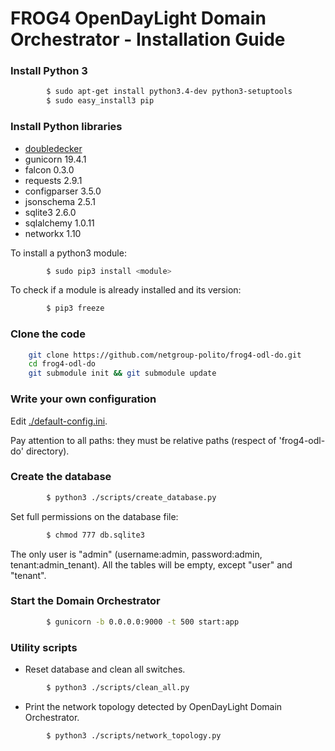 # FROG4 OpenDayLight Domain Orchestrator - Installation Guide

### Install Python 3

```sh
		$ sudo apt-get install python3.4-dev python3-setuptools
		$ sudo easy_install3 pip
```

### Install Python libraries

* [doubledecker](https://github.com/Acreo/DoubleDecker)
* gunicorn 19.4.1
* falcon 0.3.0
* requests 2.9.1
* configparser 3.5.0
* jsonschema 2.5.1
* sqlite3 2.6.0
* sqlalchemy 1.0.11
* networkx 1.10

To install a python3 module:
```sh
		$ sudo pip3 install <module>
```

To check if a module is already installed and its version:
```sh
		$ pip3 freeze
```

### Clone the code

```sh
	git clone https://github.com/netgroup-polito/frog4-odl-do.git
    cd frog4-odl-do
    git submodule init && git submodule update
```

### Write your own configuration

Edit [./default-config.ini](/config/default-config.ini).

Pay attention to all paths: they must be relative paths (respect of 'frog4-odl-do' directory).


### Create the database
```sh
		$ python3 ./scripts/create_database.py
```
Set full permissions on the database file:
```sh
		$ chmod 777 db.sqlite3
```
The only user is "admin" (username:admin, password:admin, tenant:admin_tenant).
All the tables will be empty, except "user" and "tenant".


### Start the Domain Orchestrator
```sh
		$ gunicorn -b 0.0.0.0:9000 -t 500 start:app
```

### Utility scripts

* Reset database and clean all switches.
```sh
		$ python3 ./scripts/clean_all.py
```

* Print the network topology detected by OpenDayLight Domain Orchestrator.
```sh
		$ python3 ./scripts/network_topology.py
```
